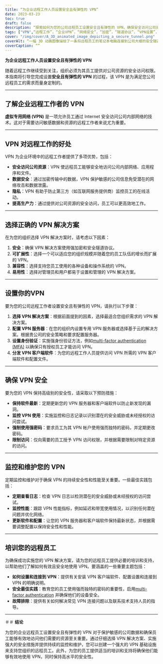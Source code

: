 ```yaml
---
title: “为企业远程工作人员设置安全且有弹性的 VPN”
date: 2023-03-23
toc: true
draft: false
description: “探索如何为您的公司远程员工设置安全且有弹性的 VPN，确保安全访问公司资源。”
tags: ["VPN",“远程工作”，“企业VPN”，“网络安全”，“加密”，“隧道协议”，“VPN设置”，“VPN服务器”，“VPN安全”，"VPN维护",“VPN监控”，“VPN解决方案”，“验证”，“数据安全”，“隐私”，“表现”，“可扩展性”，“兼容性”，“员工培训”，“最佳实践”]
cover: "/img/cover/A_3D_animated_image_depicting_a_secure_tunnel.png"
coverAlt: “一幅 3D 动画图像描绘了一条将远程员工的笔记本电脑连接到公司大楼的安全隧道，象征着 VPN 连接。盾牌图标悬停在隧道上方，代表着安全性和弹性。”
coverCaption: “”
---
```


**为企业远程工作人员设置安全且有弹性的 VPN**

随着远程工作继续受到关注，组织必须为其员工提供对公司资源的安全访问权限。本指南将引导您完成设置**安全且有弹性的 VPN** 的过程，该 VPN 是为满足您公司远程员工的需求而量身定制的。

______

## **了解企业远程工作者的 VPN**

**虚拟专用网络 (VPN)** 是一项允许员工通过 Internet 安全访问公司内部网络的技术。这对于需要访问敏感数据和资源的远程工作者来说尤为重要。

______

## **VPN 对远程工作的好处**

VPN 为企业环境中的远程工作者提供了多项优势，包括：

- **安全访问公司资源**：VPN 使远程员工能够安全地访问公司内部网络、应用程序和文件。
- **数据安全**：通过加密传输中的数据，VPN 保护敏感的公司信息免受潜在的网络攻击和数据泄露。
- **隐私**：VPN 有助于防止第三方（如互联网服务提供商）监控员工的在线活动。
- **提高生产力**：通过提供对公司资源的安全访问，员工可以更高效地工作。

______

## **选择正确的 VPN 解决方案**

在为您的组织选择 VPN 解决方案时，请考虑以下因素：

1. **安全**：确保 VPN 解决方案使用强加密和安全隧道协议。
2. **可扩展性**：选择一个可以适应您的组织规模并随着您的员工队伍的增长而扩展的 VPN。
3. **兼容性**：选择支持您员工使用的各种设备和操作系统的 VPN。
4. **易用性**：选择对管理员和用户都易于设置和管理的 VPN 解决方案。

______

## **设置你的VPN**

要为您的公司远程工作者设置安全且有弹性的 VPN，请执行以下步骤：

1. **选择 VPN 解决方案**：根据前面提到的因素，选择最适合您组织需求的 VPN 解决方案。
2. **配置 VPN 服务器**：在您的组织内设置专用 VPN 服务器或选择基于云的解决方案。根据贵公司的安全策略和要求配置服务器。
3. **设置身份验证**：实施强身份验证方法，例如[multi-factor authentication (MFA)](https://simeononsecurity.ch/articles/what-are-the-diferent-kinds-of-factors-in-mfa/) 以确保只有授权员工才能访问 VPN。
4. **分发 VPN 客户端软件**：为您的远程工作人员提供访问 VPN 所需的 VPN 客户端软件和配置文件。

______

## **确保 VPN 安全**

要为您的 VPN 保持高级别的安全性，请采取以下预防措施：

- **保持软件最新**：定期更新您的 VPN 服务器和客户端软件以防止新发现的漏洞。
- **监控 VPN 使用**：实施监控和日志记录以识别潜在的安全威胁或未经授权的访问尝试。
- **强制使用强密码**：要求员工为其 VPN 帐户使用强而独特的密码，并定期更改密码。
- **限制访问**：仅向需要的员工授予 VPN 访问权限，并根据需要限制对特定资源的访问。

______

## **监控和维护您的 VPN**

定期监控和维护对于确保 VPN 的持续安全性和性能至关重要。一些最佳实践包括：

- **定期查看日志**：检查 VPN 日志以检测潜在的安全威胁或未经授权的访问尝试。
- **监控性能**：跟踪 VPN 性能指标，例如延迟和带宽使用情况，以识别任何潜在问题并优化网络。
- **更新软件和配置**：让您的 VPN 服务器和客户端软件保持最新状态，并根据需要调整配置以保持安全性和性能。

______

## **培训您的远程员工**

为确保成功实施您的 VPN 解决方案，请为您的远程员工提供必要的培训和支持，以帮助他们了解如何有效且安全地使用 VPN。要涵盖的一些重要主题包括：

- **如何设置和连接到 VPN**：提供有关安装 VPN 客户端软件、配置设置和连接到 VPN 的明确说明。
- **安全最佳实践**：教育您的员工使用强而独特的密码的重要性，启用[multi-factor authentication](https://simeononsecurity.ch/articles/what-are-the-diferent-kinds-of-factors-in-mfa/) 并确保他们的设备安全。
- **故障排除**：提供有关如何解决常见 VPN 连接问题以及联系技术支持人员的指导。

______

＃＃ **结论**

为您的企业远程员工设置安全且有弹性的 VPN 对于保护敏感的公司数据和确保员工能够有效地访问他们需要的资源至关重要。通过仔细选择 VPN 解决方案、实施强大的安全措施并提供持续的监控和维护，您可以创建一个强大的 VPN 基础设施来支持您组织的远程员工。此外，为您的员工提供适当的培训和支持将确保他们能够有效地使用 VPN，同时保持高水平的安全性。

